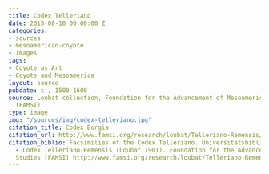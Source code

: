 ```yaml
---
title: Codex Telleriano
date: 2015-08-16 00:00:00 Z
categories:
- sources
- mesoamerican-coyote
- Images
tags:
- Coyote as Art
- Coyote and Mesoamerica
layout: source
pubdate: c., 1500-1600
source: Loubat collection, Foundation for the Advancement of Mesoamerican Studies
  (FAMSI)
type: image
img: "/sources/img/codex-telleriano.jpg"
citation_title: Codex Borgia
citation_url: http://www.famsi.org/research/loubat/Telleriano-Remensis/thumbs0.html
citation_biblio: Facsimilies of the Codex Telleriano. Universitätsbibliothek Rostock
  - Codex Telleriano-Remensis (Loubat 1901). Foundation for the Advancement of Mesoamerican
  Studies (FAMSI) http://www.famsi.org/research/loubat/Telleriano-Remensis/thumbs0.html
---
```


